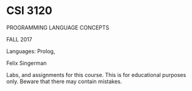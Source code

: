 # CSI 3120 

PROGRAMMING LANGUAGE CONCEPTS

FALL 2017

Languages: Prolog,

Felix Singerman

Labs, and assignments for this course. This is for educational purposes only. Beware that there may contain mistakes.

